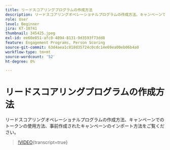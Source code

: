 ```yaml
---
title: リードスコアリングプログラムの作成方法
description: リードスコアリングオペレーショナルプログラムの作成方法、キャンペーンでのトークンの使用方法、事前作成されたキャンペーンのインポート方法をご覧ください。
role: User
level: Beginner
jira: KT-10741
thumbnail: 345425.jpeg
exl-id: ee60e851-afc0-4094-8131-9d3593f73dd8
feature: Engagement Programs, Person Scoring
source-git-commit: 63d4aea1c818d35724c0cdc14e69ea00eb06b4a0
workflow-type: tm+mt
source-wordcount: '52'
ht-degree: 0%

---
```


# リードスコアリングプログラムの作成方法

リードスコアリングオペレーショナルプログラムの作成方法、キャンペーンでのトークンの使用方法、事前作成されたキャンペーンのインポート方法をご覧ください。

>[!VIDEO](https://video.tv.adobe.com/v/345425/?quality=12&learn=on){transcript=true}
